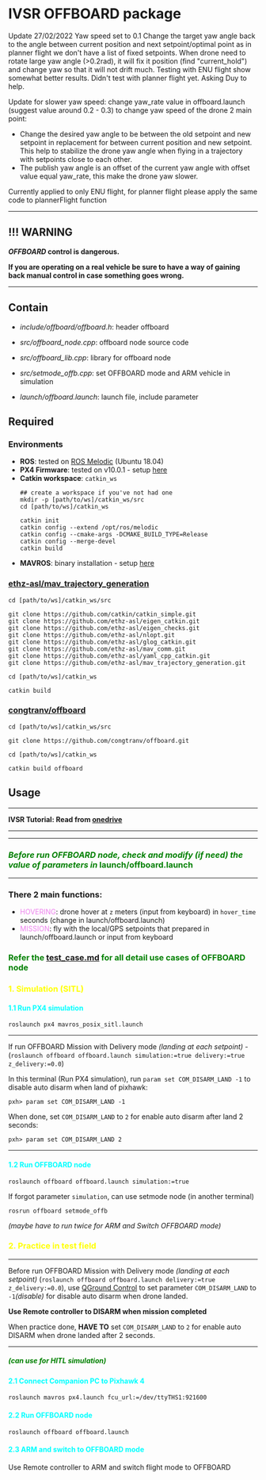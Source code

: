 # IVSR OFFBOARD package
Update 27/02/2022
Yaw speed set to 0.1
Change the target yaw angle back to the angle between current position and next setpoint/optimal point as in planner flight we don't have a list of fixed setpoints.
When drone need to rotate large yaw angle (>0.2rad), it will fix it position (find "current_hold") and change yaw so that it will not drift much.
Testing with ENU flight show somewhat better results. Didn't test with planner flight yet. Asking Duy to help.


Update for slower yaw speed: 
change yaw_rate value in offboard.launch (suggest value around 0.2 - 0.3) to change yaw speed of the drone
2 main point: 
 - Change the desired yaw angle to be between the old setpoint and new setpoint in replacement for between current position and new setpoint. This help to stabilize the drone yaw angle when flying in a trajectory with setpoints close to each other.
 - The publish yaw angle is an offset of the current yaw angle with offset value equal yaw_rate, this make the drone yaw slower.

Currently applied to only ENU flight, for planner flight please apply the same code to plannerFlight function

***
## !!! WARNING

__*OFFBOARD* control is dangerous.__

**If you are operating on a real vehicle be sure to have a way of gaining back manual control in case something goes wrong.**
***

## Contain
- *include/offboard/offboard.h*: header offboard

- *src/offboard_node.cpp*: offboard node source code
- *src/offboard_lib.cpp*: library for offboard node
- *src/setmode_offb.cpp*: set OFFBOARD mode and ARM vehicle in simulation
- *launch/offboard.launch*: launch file, include parameter

## Required

### Environments
- **ROS**: tested on [ROS Melodic](http://wiki.ros.org/melodic/Installation/Ubuntu) (Ubuntu 18.04)
- **PX4 Firmware**: tested on v10.0.1 - setup [here](https://github.com/congtranv/px4_install)
- **Catkin workspace**: `catkin_ws`
  ```
  ## create a workspace if you've not had one
  mkdir -p [path/to/ws]/catkin_ws/src
  cd [path/to/ws]/catkin_ws
  ```
  ```
  catkin init
  catkin config --extend /opt/ros/melodic
  catkin config --cmake-args -DCMAKE_BUILD_TYPE=Release
  catkin config --merge-devel
  catkin build
  ```
- **MAVROS**: binary installation - setup [here](https://docs.px4.io/master/en/ros/mavros_installation.html#binary-installation-debian-ubuntu)

### [ethz-asl/mav_trajectory_generation](https://github.com/ethz-asl/mav_trajectory_generation) 

```
cd [path/to/ws]/catkin_ws/src
```
```
git clone https://github.com/catkin/catkin_simple.git
git clone https://github.com/ethz-asl/eigen_catkin.git
git clone https://github.com/ethz-asl/eigen_checks.git
git clone https://github.com/ethz-asl/nlopt.git
git clone https://github.com/ethz-asl/glog_catkin.git
git clone https://github.com/ethz-asl/mav_comm.git
git clone https://github.com/ethz-asl/yaml_cpp_catkin.git
git clone https://github.com/ethz-asl/mav_trajectory_generation.git
```
```
cd [path/to/ws]/catkin_ws
```
```
catkin build
```
### [congtranv/offboard](https://github.com/congtranv/offboard)
```
cd [path/to/ws]/catkin_ws/src
```
```
git clone https://github.com/congtranv/offboard.git
```
```
cd [path/to/ws]/catkin_ws
```
```
catkin build offboard
```

## Usage
***
**IVSR Tutorial: Read from  [onedrive](https://husteduvn-my.sharepoint.com/:w:/g/personal/quang_nguyenanh_hust_edu_vn/EdFUubKnGGFOuTbTw5xGu3IB2g8LsIFqIswVKiPCkyMmTw?e=uTuyDv)**
***
***
### <span style="color:green">*Before run OFFBOARD node, check and modify (if need) the value of parameters in* **launch/offboard.launch**
***
### There 2 main functions:
- <span style="color:violet">HOVERING</span>: drone hover at `z` meters (input from keyboard) in `hover_time` seconds (change in launch/offboard.launch)
- <span style="color:violet">MISSION</span>: fly with the local/GPS setpoints that prepared in launch/offboard.launch or input from keyboard
### <span style="color:green">Refer the [test_case.md](test_case.md) for all detail use cases of OFFBOARD node

### <span style="color:yellow">1. Simulation (SITL)

#### <span style="color:cyan">1.1 Run PX4 simulation
```
roslaunch px4 mavros_posix_sitl.launch
```
***
  If run OFFBOARD Mission with Delivery mode *(landing at each setpoint)* -
(`roslaunch offboard offboard.launch simulation:=true delivery:=true z_delivery:=0.0`)

  In this terminal (Run PX4 simulation), run  `param set COM_DISARM_LAND -1`  to disable auto disarm when land of pixhawk:
  ```
  pxh> param set COM_DISARM_LAND -1
  ```
  When done, set `COM_DISARM_LAND` to `2` for enable auto disarm after land 2 seconds:
  ```
  pxh> param set COM_DISARM_LAND 2
  ```
***
#### <span style="color:cyan">1.2 Run OFFBOARD node
```
roslaunch offboard offboard.launch simulation:=true
```

If forgot parameter `simulation`, can use setmode node (in another terminal)
```
rosrun offboard setmode_offb
```
*(maybe have to run twice for ARM and Switch OFFBOARD mode)*
### <span style="color:yellow">2. Practice in test field

***
  Before run OFFBOARD Mission with Delivery mode *(landing at each setpoint)* (`roslaunch offboard offboard.launch delivery:=true z_delivery:=0.0`), use [QGround Control](https://github.com/congtranv/px4-param/blob/main/QGroundControl.AppImage) to set parameter `COM_DISARM_LAND` to `-1`*(disable)* for disable auto disarm when drone landed. 
  
  **Use Remote controller to DISARM when mission completed**

  When practice done, **HAVE TO** set `COM_DISARM_LAND` to `2` for enable auto DISARM when drone landed after 2 seconds.
***

##### <span style="color:green">***(can use for HITL simulation)***

#### <span style="color:cyan">2.1 Connect Companion PC to Pixhawk 4 
```
roslaunch mavros px4.launch fcu_url:=/dev/ttyTHS1:921600
```
#### <span style="color:cyan">2.2 Run OFFBOARD node
```
roslaunch offboard offboard.launch
```
#### <span style="color:cyan">2.3 ARM and switch to OFFBOARD mode
Use Remote controller to ARM and switch flight mode to OFFBOARD

